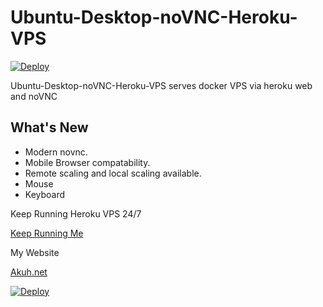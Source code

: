 # Ubuntu-Desktop-noVNC-Heroku-VPS

[![Deploy](https://www.herokucdn.com/deploy/button.svg)](https://dashboard.heroku.com/new?template=https://github.com/akuhnet/hero-vps-lifetime)

Ubuntu-Desktop-noVNC-Heroku-VPS serves docker VPS via heroku web and noVNC

## What's New
* Modern novnc.
* Mobile Browser compatability.
* Remote scaling and local scaling available.
* Mouse
* Keyboard

Keep Running Heroku VPS 24/7

[Keep Running Me](http://kaffeine.herokuapp.com/)

My Website

[Akuh.net](https://www.akuh.net/)

[![Deploy](https://www.herokucdn.com/deploy/button.svg)](https://dashboard.heroku.com/new?template=https://github.com/akuhnet/hero-vps-lifetime)

